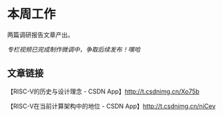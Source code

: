 # 本周工作

两篇调研报告文章产出。

*专栏视频已完成制作微调中，争取后续发布！嘿哈*

## 文章链接

【RISC-V的历史与设计理念 - CSDN App】http://t.csdnimg.cn/Xo75b

【RISC-V在当前计算架构中的地位 - CSDN App】http://t.csdnimg.cn/niCev

